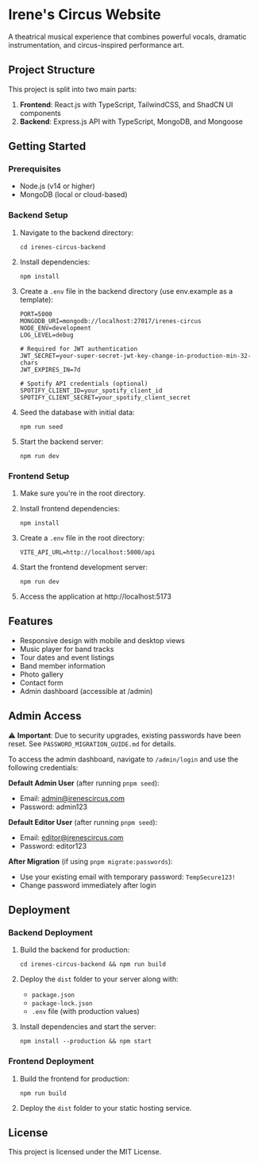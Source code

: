 # Irene's Circus Website

A theatrical musical experience that combines powerful vocals, dramatic instrumentation, and circus-inspired performance art.

## Project Structure

This project is split into two main parts:

1. **Frontend**: React.js with TypeScript, TailwindCSS, and ShadCN UI components
2. **Backend**: Express.js API with TypeScript, MongoDB, and Mongoose

## Getting Started

### Prerequisites

- Node.js (v14 or higher)
- MongoDB (local or cloud-based)

### Backend Setup

1. Navigate to the backend directory:
   ```
   cd irenes-circus-backend
   ```

2. Install dependencies:
   ```
   npm install
   ```

3. Create a `.env` file in the backend directory (use env.example as a template):
   ```
   PORT=5000
   MONGODB_URI=mongodb://localhost:27017/irenes-circus
   NODE_ENV=development
   LOG_LEVEL=debug
   
   # Required for JWT authentication
   JWT_SECRET=your-super-secret-jwt-key-change-in-production-min-32-chars
   JWT_EXPIRES_IN=7d
   
   # Spotify API credentials (optional)
   SPOTIFY_CLIENT_ID=your_spotify_client_id
   SPOTIFY_CLIENT_SECRET=your_spotify_client_secret
   ```

4. Seed the database with initial data:
   ```
   npm run seed
   ```

5. Start the backend server:
   ```
   npm run dev
   ```

### Frontend Setup

1. Make sure you're in the root directory.

2. Install frontend dependencies:
   ```
   npm install
   ```

3. Create a `.env` file in the root directory:
   ```
   VITE_API_URL=http://localhost:5000/api
   ```

4. Start the frontend development server:
   ```
   npm run dev
   ```

5. Access the application at http://localhost:5173

## Features

- Responsive design with mobile and desktop views
- Music player for band tracks
- Tour dates and event listings
- Band member information
- Photo gallery
- Contact form
- Admin dashboard (accessible at /admin)

## Admin Access

⚠️ **Important**: Due to security upgrades, existing passwords have been reset. See `PASSWORD_MIGRATION_GUIDE.md` for details.

To access the admin dashboard, navigate to `/admin/login` and use the following credentials:

**Default Admin User** (after running `pnpm seed`):
- Email: admin@irenescircus.com
- Password: admin123

**Default Editor User** (after running `pnpm seed`):
- Email: editor@irenescircus.com
- Password: editor123

**After Migration** (if using `pnpm migrate:passwords`):
- Use your existing email with temporary password: `TempSecure123!`
- Change password immediately after login

## Deployment

### Backend Deployment

1. Build the backend for production:
   ```
   cd irenes-circus-backend && npm run build
   ```

2. Deploy the `dist` folder to your server along with:
   - `package.json`
   - `package-lock.json`
   - `.env` file (with production values)

3. Install dependencies and start the server:
   ```
   npm install --production && npm start
   ```

### Frontend Deployment

1. Build the frontend for production:
   ```
   npm run build
   ```

2. Deploy the `dist` folder to your static hosting service.

## License

This project is licensed under the MIT License.
